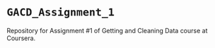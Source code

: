 `GACD_Assignment_1`
=================

Repository for Assignment #1 of Getting and Cleaning Data course at Coursera.
